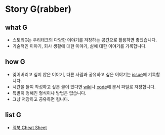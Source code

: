 # Story G(rabber)

## what G
* 스토리G는 우리테크의 다양한 이야기를 저장하는 공간으로 활용하면 좋겠습니다.
* 기술적인 이야기, 회사 생활에 대한 이야기, 삶에 대한 이야기를 기록합니다.

## how G
* 잊어버리고 싶지 않은 이야기, 다른 사람과 공유하고 싶은 이야기는 [issue](/issues)에 기록합니다.
* 시간을 들여 작성하고 싶은 글이 있다면 [wiki](/wiki)나 [code](/)에 문서 파일로 저장합니다.
* 특별히 정해진 형식이나 방법은 없습니다.
* 그냥 저장하고 공유하면 됩니다.

## list G
* [맥북 Cheat Sheet](macbook-cheat-sheet.md)
